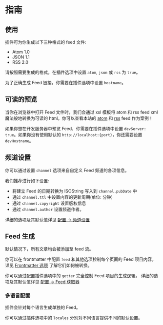# 指南

## 使用

插件可为你生成以下三种格式的 feed 文件:

- Atom 1.0
- JSON 1.1
- RSS 2.0

请按照需要生成的格式，在插件选项中设置 `atom`, `json` 或 `rss` 为 `true`。

为了正确生成 Feed 链接，你需要在插件选项中设置 `hostname`。

## 可读的预览

当你在浏览器中打开 Feed 文件时，我们会通过 xsl 模板将 atom 和 rss feed xml 魔法般地转换为可读的 html。你可以查看本站的 [atom](/zh/atom.xml) 和 [rss](/zh/rss.xml) feed 作为案例！

如果你想在开发服务器中预览 Feed，你需要在插件选项中设置 `devServer: true`。如果你没有使用默认的 `http://localhost:{port}`，你还需要设置 `devHostname`。

## 频道设置

你可以通过设置 `channel` 选项来自自定义 Feed 频道的各项信息。

我们推荐进行如下设置:

- 将建立 Feed 的日期转换为 ISOString 写入到 `channel.pubDate` 中
- 通过 `channel.ttl` 中设置内容的更新周期(单位: 分钟)
- 通过 `channel.copyright` 设置版权信息
- 通过 `channel.author` 设置频道作者。

详细的选项及其默认值详见 [配置 → 频道设置](./channel.md)

## Feed 生成

默认情况下，所有文章均会被添加至 feed 流。

你可以在 frontmatter 中配置 `feed` 和其他选项控制每个页面的 Feed 项目内容，详见 [Frontmatter 选项](./frontmatter.md) 了解它们如何被转换。

你可以通过配置插件选项中的 `getter` 完全控制 Feed 项目的生成逻辑。 详细的选项及其默认值详见 [配置 → Feed 获取器](./getter.md)

### 多语言配置

插件会针对每个语言生成单独的 Feed。

你可以通过插件选项中的 `locales` 分别对不同语言提供不同的默认设置。
